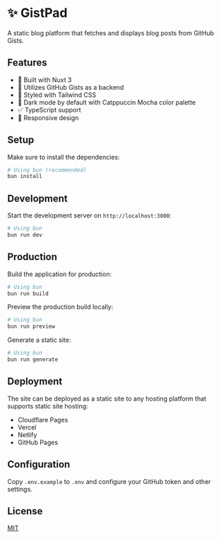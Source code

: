 # ✨ GistPad

A static blog platform that fetches and displays blog posts from GitHub Gists.

## Features

- 🚀 Built with Nuxt 3
- 🧩 Utilizes GitHub Gists as a backend
- 💅 Styled with Tailwind CSS
- 🌙 Dark mode by default with Catppuccin Mocha color palette
- ✅ TypeScript support
- 📱 Responsive design

## Setup

Make sure to install the dependencies:

```bash
# Using bun (recommended)
bun install
```

## Development

Start the development server on `http://localhost:3000`:

```bash
# Using bun
bun run dev
```

## Production

Build the application for production:

```bash
# Using bun
bun run build
```

Preview the production build locally:

```bash
# Using bun
bun run preview
```

Generate a static site:

```bash
# Using bun
bun run generate
```

## Deployment

The site can be deployed as a static site to any hosting platform that supports static site hosting:

- Cloudflare Pages
- Vercel
- Netlify
- GitHub Pages

## Configuration

Copy `.env.example` to `.env` and configure your GitHub token and other settings.

## License

[MIT](LICENSE) 
